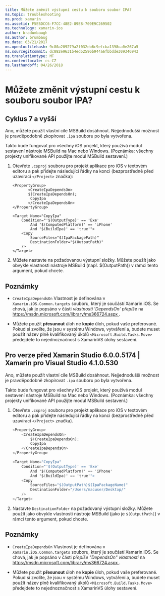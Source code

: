 ```yaml
---
title: Můžete změnit výstupní cestu k souboru soubor IPA?
ms.topic: troubleshooting
ms.prod: xamarin
ms.assetid: F5E5DCC6-F7CC-48E2-89E8-709E9C269502
ms.technology: xamarin-ios
author: bradumbaugh
ms.author: brumbaug
ms.date: 03/21/2017
ms.openlocfilehash: 9c80a209279a2f032eb6c9efcba1398ca0e267a5
ms.sourcegitcommit: dc882e9631b4ed52596b944a6fbbdde309346943
ms.translationtype: MT
ms.contentlocale: cs-CZ
ms.lasthandoff: 04/26/2018
---
```

# <a name="can-i-change-the-output-path-of-the-ipa-file"></a>Můžete změnit výstupní cestu k souboru soubor IPA?

## <a name="for-cycle-7-and-higher"></a>Cyklus 7 a vyšší
Ano, můžete použít vlastní cíle MSBuild dosáhnout. Nejjednodušší možnost je pravděpodobně zkopírovat `.ipa` souboru po byla vytvořena.

Takto bude fungovat pro všechny iOS projekt, který používá modul sestavení nástroje MSBuild na Mac nebo Windows. (Poznámka: všechny projekty unifikované API použijte modul MSBuild sestavení.)

1. Otevřete `.csproj` souboru pro projekt aplikace pro iOS v textovém editoru a pak přidejte následující řádky na konci (bezprostředně před uzavírací `</Project>` značka):
    
    ```
    <PropertyGroup>
           <CreateIpaDependsOn>
           $(CreateIpaDependsOn);
            CopyIpa
           </CreateIpaDependsOn>
    </PropertyGroup>
    
    <Target Name="CopyIpa"
        Condition="'$(OutputType)' == 'Exe'
            And '$(ComputedPlatform)' == 'iPhone'
            And '$(BuildIpa)' == 'true'">
        <Copy
            SourceFiles="$(IpaPackagePath)"
            DestinationFolder="$(OutputPath)"
        />
    </Target>
    ```

2. Můžete nastavte na požadovanou výstupní složky. Můžete použít jako obvykle vlastnosti nástroje MSBuild (např. $(OutputPath)) v rámci tento argument, pokud chcete.

## <a name="notes"></a>Poznámky
- `CreateIpaDependsOn` Vlastnost je definována v `Xamarin.iOS.Common.targets` souboru, který je součástí Xamarin.iOS. Se chová, jak je popsáno v části *vlastnosti 'DependsOn' přepíše* na [ https://msdn.microsoft.com/library/ms366724.aspx ](https://msdn.microsoft.com/library/ms366724.aspx).

- Můžete použít **přesunout** úloh ne **kopie** úloh, pokud vaše preferované. Pokud si zvolíte, že jsou v systému Windows, vytváření a, budete muset použít název plně kvalifikovaný úkolů `<Microsoft.Build.Tasks.Move>` předejdete to nejednoznačnost s XamarinVS úlohy sestavení.

## <a name="for-versions-before-xamarin-studio-6005174--xamarin-for-visual-studio-410530"></a>Pro verze před Xamarin Studio 6.0.0.5174 | Xamarin pro Visual Studio 4.1.0.530

Ano, můžete použít vlastní cíle MSBuild dosáhnout. Nejjednodušší možnost je pravděpodobně zkopírovat `.ipa` souboru po byla vytvořena.

Takto bude fungovat pro všechny iOS projekt, který používá modul sestavení nástroje MSBuild na Mac nebo Windows. (Poznámka: všechny projekty unifikované API použijte modul MSBuild sestavení.)

1. Otevřete `.csproj` souboru pro projekt aplikace pro iOS v textovém editoru a pak přidejte následující řádky na konci (bezprostředně před uzavírací `</Project>` značka).

    ```csharp
    <PropertyGroup>
        <CreateIpaDependsOn>
            $(CreateIpaDependsOn);
            CopyIpa
        </CreateIpaDependsOn>
    </PropertyGroup>
    
    <Target Name="CopyIpa"
        Condition="'$(OutputType)' == 'Exe'
            And '$(ComputedPlatform)' == 'iPhone'
            And '$(BuildIpa)' == 'true'">
        <Copy
            SourceFiles="$(OutputPath)$(IpaPackageName)"
            DestinationFolder="/Users/macuser/Desktop/"
        />
    </Target>
    ```

2. Nastavte `DestinationFolder` na požadovaný výstupní složky. Můžete použít jako obvykle vlastnosti nástroje MSBuild (jako je `$(OutputPath)`) v rámci tento argument, pokud chcete.

## <a name="notes"></a>Poznámky
- `CreateIpaDependsOn` Vlastnost je definována v `Xamarin.iOS.Common.targets` souboru, který je součástí Xamarin.iOS. Se chová, jak je popsáno v části *přepíše "DependsOn" vlastnosti* na [ https://msdn.microsoft.com/library/ms366724.aspx ](https://msdn.microsoft.com/library/ms366724.aspx).

- Můžete použít **přesunout** úloh ne **kopie** úloh, pokud vaše preferované. Pokud si zvolíte, že jsou v systému Windows, vytváření a, budete muset použít název plně kvalifikovaný úkolů `<Microsoft.Build.Tasks.Move>` předejdete to nejednoznačnost s XamarinVS úlohy sestavení.
